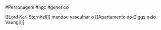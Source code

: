 #Personagem #npc #generico

[[Lord Karl Sternhell]] mandou vasculhar o [[Apartamento do Giggs e do Vaungh]]